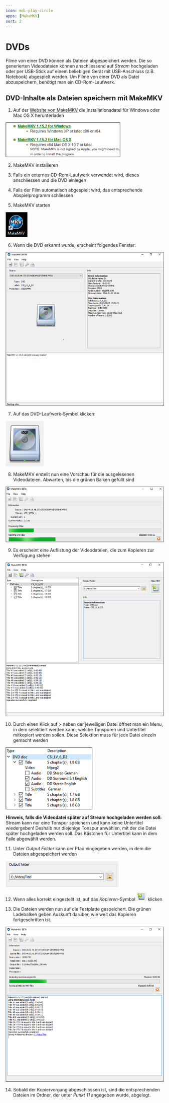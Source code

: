 ```yaml
---
icon: mdi-play-circle
apps: [MakeMKV]
sort: 2
---
```


# DVDs



Filme von einer DVD können als Dateien abgespeichert werden. Die so generierten Videodateien können anschliessend auf _Stream_ hochgeladen oder per USB-Stick auf einem beliebigen Gerät mit USB-Anschluss (z.B. Notebook) abgespielt werden. Um Filme von einer DVD als Datei abzuspeichern, benötigt man ein CD-Rom-Laufwerk.

## DVD-Inhalte als Dateien speichern mit MakeMKV

1. Auf der [Website von MakeMKV](https://www.makemkv.com/download/) die Installationsdatei für Windows oder Mac OS X herunterladen

![](./images/dvd-01.png)

2. MakeMKV installieren

3. Falls ein externes CD-Rom-Laufwerk verwendet wird, dieses anschliessen und die DVD einlegen

4. Falls der Film automatisch abgespielt wird, das entsprechende Abspielprogramm schliessen

5. MakeMKV starten 

![](./images/dvd-08.png)

6. Wenn die DVD erkannt wurde, erscheint folgendes Fenster:

![](./images/dvd-02.png)

7. Auf das DVD-Laufwerk-Symbol klicken:

![](./images/dvd-10.png)

8. MakeMKV erstellt nun eine Vorschau für die ausgelesenen Videodateien. Abwarten, bis die grünen Balken gefüllt sind

![](./images/dvd-03.png)

9. Es erscheint eine Auflistung der Videodateien, die zum Kopieren zur Verfügung stehen

![](./images/dvd-04.png)

10. Durch einen Klick auf > neben der jeweiligen Datei öffnet man ein Menu, in dem selektiert werden kann, welche Tonspuren und Untertitel mitkopiert werden sollen. Diese Selektion muss für jede Datei einzeln gemacht werden

![](./images/dvd-05.png)

**Hinweis, falls die Videodatei später auf Stream hochgeladen werden soll:** Stream kann nur eine Tonspur speichern und kann keine Untertitel wiedergeben! Deshalb nur diejenige Tonspur anwählen, mit der die Datei später hochgeladen werden soll. Das Kästchen für Untertitel kann in dem Falle abgewählt werden.

11. Unter _Output Folder_ kann der Pfad eingegeben werden, in dem die Dateien abgespeichert werden

![](./images/dvd-07.png)

12. Wenn alles korrekt eingestellt ist, auf das _Kopieren_-Symbol ![](./images/dvd-06.png) klicken

13. Die Dateien werden nun auf die Festplatte gespeichert. Die grünen Ladebalken geben Auskunft darüber, wie weit das Kopieren fortgeschritten ist.

![](./images/dvd-09.png)

14. Sobald der Kopiervorgang abgeschlossen ist, sind die entsprechenden Dateien im Ordner, der unter _Punkt 11_ angegeben wurde, abgelegt. 